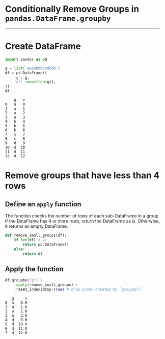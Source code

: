 # Conditionally Remove Groups in `pandas.DataFrame.groupby`
---

# Create DataFrame

```python
import pandas as pd

g = list('aaaabbbccdddd')
df = pd.DataFrame({
    'g': g,
    'v': range(len(g)),
})
df
```

``` 
    g   v
0   a   0
1   a   1
2   a   2
3   a   3
4   b   4
5   b   5
6   b   6
7   c   7
8   c   8
9   d   9
10  d  10
11  d  11
12  d  12
```

# Remove groups that have less than 4 rows

## Define an `apply` function

The function checks the number of rows of each sub-DataFrame in a group. If the DataFrame has 4 or more rows, return
the DataFrame as is. Otherwise, it returns an empty DataFrame.

```python
def remove_small_groups(df):
    if len(df) < 4:
        return pd.DataFrame()
    else:
        return df
```

## Apply the function

```python
df.groupby('g') \
    .apply(remove_small_groups) \
    .reset_index(drop=True) # drop index created by `groupby()`
```

```
   g     v
0  a   0.0
1  a   1.0
2  a   2.0
3  a   3.0
4  d   9.0
5  d  10.0
6  d  11.0
7  d  12.0 
```


